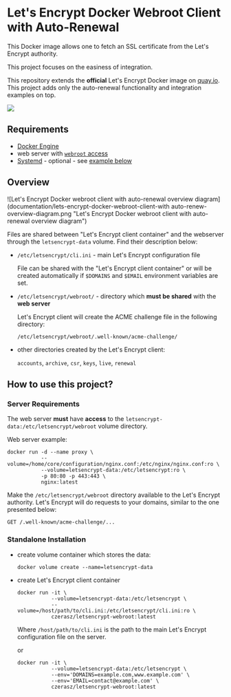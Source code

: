 # Let's Encrypt Docker Webroot Client with Auto-Renewal

This Docker image allows one to fetch an SSL certificate from the Let's Encrypt authority.

This project focuses on the easiness of integration.

This repository extends the **official** Let's Encrypt Docker image on [quay.io](https://quay.io/repository/letsencrypt/letsencrypt). This project adds only the auto-renewal functionality and integration examples on top.

[![](https://imagelayers.io/badge/czerasz/letsencrypt-webroot:latest.svg)](https://imagelayers.io/?images=czerasz/letsencrypt-webroot:latest 'Get your own badge on imagelayers.io')

## Requirements

- [Docker Engine](https://docs.docker.com/engine/installation/)
- web server with [`webroot` access](#server-requirements)
- [Systemd](https://www.freedesktop.org/wiki/Software/systemd/) - optional - see [example below](#systemd-installation)

## Overview

![Let's Encrypt Docker webroot client with auto-renewal overview diagram](documentation/lets-encrypt-docker-webroot-client-with auto-renew-overview-diagram.png "Let's Encrypt Docker webroot client with auto-renewal overview diagram")

Files are shared between "Let's Encrypt client container" and the webserver through the `letsencrypt-data` volume. Find their description below:

- `/etc/letsencrypt/cli.ini` - main Let's Encrypt configuration file

  File can be shared with the "Let's Encrypt client container" or will be created automatically if `$DOMAINS` and `$EMAIL` environment variables are set.

- `/etc/letsencrypt/webroot/` - directory which **must be shared** with the **web server**

  Let's Encrypt client will create the ACME challenge file in the following directory:

  ```
  /etc/letsencrypt/webroot/.well-known/acme-challenge/
  ```

- other directories created by the Let's Encrypt client:

  `accounts`, `archive`, `csr`, `keys`, `live`, `renewal`


## How to use this project?

### Server Requirements

The web server **must** have **access** to the `letsencrypt-data:/etc/letsencrypt/webroot` volume directory.

Web server example:

```
docker run -d --name proxy \
           --volume=/home/core/configuration/nginx.conf:/etc/nginx/nginx.conf:ro \
           --volume=letsencrypt-data:/etc/letsencrypt:ro \
           -p 80:80 -p 443:443 \
           nginx:latest
```

Make the `/etc/letsencrypt/webroot` directory available to the Let's Encrypt authority. Let's Encrypt will do requests to your domains, similar to the one presented below:

```
GET /.well-known/acme-challenge/...
```

### Standalone Installation

- create volume container which stores the data:

  ```
  docker volume create --name=letsencrypt-data
  ```

- create Let's Encrypt client container

  ```
  docker run -it \
             --volume=letsencrypt-data:/etc/letsencrypt \
             --volume=/host/path/to/cli.ini:/etc/letsencrypt/cli.ini:ro \
             czerasz/letsencrypt-webroot:latest
  ```

  Where `/host/path/to/cli.ini` is the path to the main Let's Encrypt configuration file on the server.

  or

  ```
  docker run -it \
             --volume=letsencrypt-data:/etc/letsencrypt \
             --env='DOMAINS=example.com,www.example.com' \
             --env='EMAIL=contact@example.com' \
             czerasz/letsencrypt-webroot:latest
  ```
